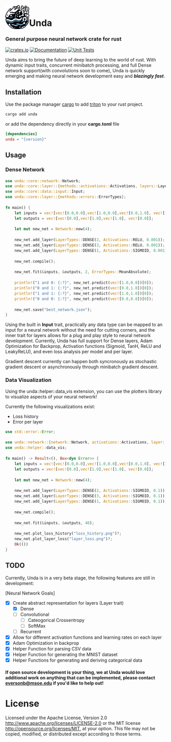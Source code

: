  <img align="left" src="https://raw.githubusercontent.com/BradenEverson/unda/master/unda.svg" width="75px" height="75px" alt="unda icon">

# Unda

### General purpose neural network crate for rust

[![crates.io](https://img.shields.io/crates/v/unda.svg)](https://crates.io/crates/unda)
[![Documentation](https://docs.rs/unda/badge.svg)](https://docs.rs/unda)
[![Unit Tests](https://github.com/BradenEverson/unda/actions/workflows/rust.yml/badge.svg)](https://github.com/BradenEverson/unda/actions/workflows/rust.yml)

Unda aims to bring the future of deep learning to the world of rust. With dynamic input traits, concurrent minibatch processing, and full Dense network support(with convolutions soon to come), Unda is quickly emerging and making neural network development easy and ***blazingly fast***.

## Installation

Use the package manager [cargo](https://crates.io/) to add [triton](https://crates.io/crates/unda) to your rust project.

```bash
cargo add unda
```

or add the dependency directly in your **cargo.toml** file

```toml
[dependencies]
unda = "{version}"
```
## Usage

### Dense Network
```rust
use unda::core::network::Network;
use unda::core::layer::{methods::activations::Activations, layers::LayerTypes};
use unda::core::data::input::Input;
use unda::core::layer::{methods::errors::ErrorTypes};

fn main() {
    let inputs = vec![vec![0.0,0.0],vec![1.0,0.0],vec![0.0,1.0], vec![1.0,1.0]];
    let outputs = vec![vec![0.0],vec![1.0],vec![1.0], vec![0.0]];

    let mut new_net = Network::new(4);

    new_net.add_layer(LayerTypes::DENSE(2, Activations::RELU, 0.001));
    new_net.add_layer(LayerTypes::DENSE(3, Activations::RELU, 0.001));
    new_net.add_layer(LayerTypes::DENSE(1, Activations::SIGMOID, 0.001));

    new_net.compile();

    new_net.fit(&inputs, &outputs, 2, ErrorTypes::MeanAbsolute);

    println!("1 and 0: {:?}", new_net.predict(vec![1.0,0.0])[0]);
    println!("0 and 1: {:?}", new_net.predict(vec![0.0,1.0])[0]);
    println!("1 and 1: {:?}", new_net.predict(vec![1.0,1.0])[0]);
    println!("0 and 0: {:?}", new_net.predict(vec![0.0,0.0])[0]);

    new_net.save("best_network.json");
}
```

Using the built in **Input** trait, practically any data type can be mapped to an input for a neural network without the need for cutting corners, and the inner trait for layers allows for a plug and play style to neural network development. Currently, Unda has full support for Dense layers, Adam Optimization for Backprop, Activation functions (Sigmoid, TanH, ReLU and LeakyReLU), and even loss analysis per model and per layer. 

Gradient descent currently can happen both syncronously as stochastic gradient descent or asynchronously through minibatch gradient descent. 

### Data Visualization

Using the unda::helper::data_vis extension, you can use the plotters library to visualize aspects of your neural network!

Currently the following visualizations exist:

- Loss history
- Error per layer

```rust
use std::error::Error;

use unda::network::{network::Network, activations::Activations, layer::layers::LayerTypes, input::Input};
use unda::helper::data_vis;

fn main() -> Result<(), Box<dyn Error>> {
    let inputs = vec![vec![0.0,0.0],vec![1.0,0.0],vec![0.0,1.0], vec![1.0,1.0]];
    let outputs = vec![vec![0.0],vec![1.0],vec![1.0], vec![0.0]];

    let mut new_net = Network::new(4);

    new_net.add_layer(LayerTypes::DENSE(2, Activations::SIGMOID, 0.1));
    new_net.add_layer(LayerTypes::DENSE(3, Activations::SIGMOID, 0.1));
    new_net.add_layer(LayerTypes::DENSE(1, Activations::SIGMOID, 0.1));

    new_net.compile();

    new_net.fit(&inputs, &outputs, 40);

    new_net.plot_loss_history("loss_history.png")?;
    new_net.plot_layer_loss("layer_loss.png")?;
    Ok(())
}
```

## TODO

Currently, Unda is in a very beta stage, the following features are still in development:

[Neural Network Goals]
- [X] Create abstract representation for layers (Layer trait)
    - [X] Dense
    - [ ] Convolutional
        - [ ] Cateogorical Crossentropy
        - [ ] SoftMax
    - [ ] Recurrent
- [X] Allow for different activation functions and learning rates on each layer
- [X] Adam Optimization in backprop
- [X] Helper Function for parsing CSV data
- [X] Helper Function for generating the MNIST dataset
- [X] Helper Functions for generating and deriving categorical data

#### If open source development is your thing, we at Unda would love additional work on anything that can be implemented, please contact **eversonb@msoe.edu** if you'd like to help out!

# License
Licensed under the Apache License, Version 2.0 http://www.apache.org/licenses/LICENSE-2.0 or the MIT license http://opensource.org/licenses/MIT, at your option. This file may not be copied, modified, or distributed except according to those terms.
